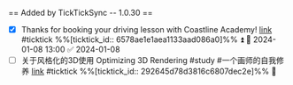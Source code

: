 == Added by TickTickSync -- 1.0.30 == 
- [x] Thanks for booking your driving lesson with Coastline Academy!  [link](https://ticktick.com/webapp/#p/97114668ade694305c0b09d7/tasks/6578ae1e1aea1133aad086a0) #ticktick  %%[ticktick_id:: 6578ae1e1aea1133aad086a0]%% ⏫ 📅 2024-01-08 13:00 ✅ 2024-01-08
- [ ] 关于风格化的3D使用 Optimizing 3D Rendering #study #一个画师的自我修养  [link](https://ticktick.com/webapp/#p/97114668ade694305c0b09d7/tasks/292645d78d3816c6807dec2e) #ticktick  %%[ticktick_id:: 292645d78d3816c6807dec2e]%% 🔼